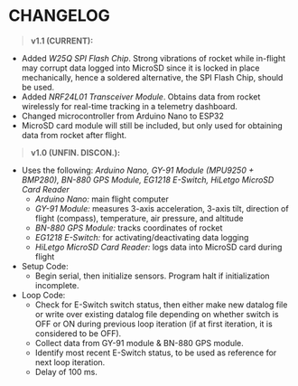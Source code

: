 # CHANGELOG

> **v1.1 (CURRENT):**
- Added _W25Q SPI Flash Chip_. Strong vibrations of rocket while in-flight may corrupt data logged into MicroSD since it is locked in place mechanically, hence a soldered alternative, the SPI Flash Chip, should be used.
- Added _NRF24L01 Transceiver Module_. Obtains data from rocket wirelessly for real-time tracking in a telemetry dashboard.
- Changed microcontroller from Arduino Nano to ESP32
- MicroSD card module will still be included, but only used for obtaining data from rocket after flight.
 
> **v1.0 (UNFIN. DISCON.):**
- Uses the following: _Arduino Nano, GY-91 Module (MPU9250 + BMP280), BN-880 GPS Module, EG1218 E-Switch, HiLetgo MicroSD Card Reader_
  - _Arduino Nano:_ main flight computer
  - _GY-91 Module:_ measures 3-axis acceleration, 3-axis tilt, direction of flight (compass), temperature, air pressure, and altitude
  - _BN-880 GPS Module:_ tracks coordinates of rocket
  - _EG1218 E-Switch:_ for activating/deactivating data logging
  - _HiLetgo MicroSD Card Reader:_ logs data into MicroSD card during flight
- Setup Code:
  - Begin serial, then initialize sensors. Program halt if initialization incomplete.
- Loop Code:
  - Check for E-Switch switch status, then either make new datalog file or write over existing datalog file depending on whether switch is OFF or ON during previous loop iteration (if at first iteration, it is considered to be OFF).
  - Collect data from GY-91 module & BN-880 GPS module.
  - Identify most recent E-Switch status, to be used as reference for next loop iteration.
  - Delay of 100 ms.
